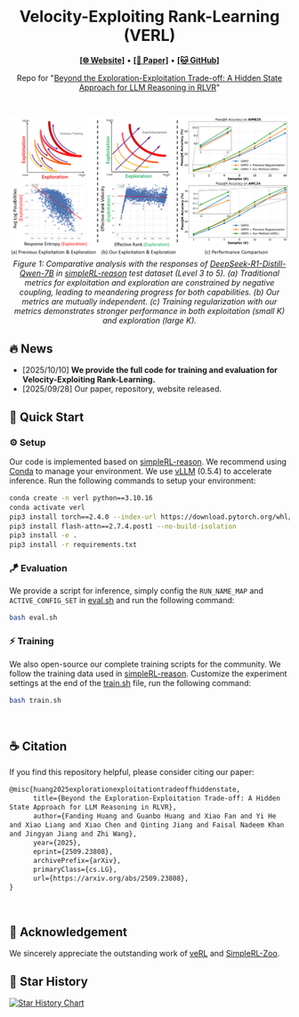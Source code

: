 <h1 align="center">
<br>
<!-- <br style="display: block; content: ''; margin-top: 0.5em;" /> -->
Velocity-Exploiting Rank-Learning (VERL)</span>
</h1>

<div align="center">


</div>

<p align="center">
  <a href="https://hf618.github.io/VERL.github.io/"><b>[🌐 Website]</b></a> •
  <a href="https://arxiv.org/abs/2509.23808"><b>[📜 Paper]</b></a> •
  <a href="https://github.com/hf618/VERL"><b>[🐱 GitHub]</b></a>
</p>



<p align="center">
Repo for "<a href="https://arxiv.org/abs/2509.23808" target="_blank">Beyond the Exploration-Exploitation Trade-off: A Hidden State Approach for LLM Reasoning in RLVR</a>"
</p>

<br>

<p align="center">
    <img src="docs/_static/first.png" width="1000">
        <br>
    <em>Figure 1: Comparative analysis with the responses of <a href="https://huggingface.co/deepseek-ai/DeepSeek-R1-Distill-Qwen-7B">DeepSeek-R1-Distill-Qwen-7B</a> in <a href="https://github.com/hkust-nlp/simpleRL-reason">simpleRL-reason</a> test dataset (Level 3 to 5). (a) Traditional metrics for exploitation and exploration are constrained by negative coupling, leading to meandering progress for both capabilities. (b) Our metrics are mutually independent. (c) Training regularization with our metrics demonstrates stronger performance in both exploitation (small K) and exploration (large K).
    </em>
</p>




<!-- <br> -->

## 🔥 News

<!-- - [2023/10/13] 🔥🔥🔥 We release a demo for ToRA at [🐯 Gradio](https://9557c5365a6f44dc84.gradio.live), try it out!!! -->
<!-- - [2023/06/13] We release all prompts used in the SwS framework in <a href="https://github.com/MasterVito/SwS/tree/master/prompts"><b>prompts</b></a>.
- [2023/06/13] We update the demo set of synthetic problems from SwS in <a href="https://github.com/MasterVito/SwS/tree/master/datasets"><b>datasets</b></a>, including 500 samples for each model and category. You can also find them in <a href="https://huggingface.co/datasets/MasterVito/SwS-Demo-Dataset"><b>Demo Dataset</b></a>. -->
- [2025/10/10] **We provide the full code for training and evaluation for Velocity-Exploiting Rank-Learning.**
- [2025/09/28] Our paper, repository, website released.

<!-- <br> -->

## 🚀 Quick Start

### ⚙️ Setup

Our code is implemented based on [simpleRL-reason](https://github.com/hkust-nlp/simpleRL-reason). We recommend using [Conda](https://docs.conda.io/projects/miniconda) to manage your environment. We use [vLLM](https://github.com/vllm-project/vllm) (0.5.4) to accelerate inference. Run the following commands to setup your environment:

```sh
conda create -n verl python==3.10.16
conda activate verl
pip3 install torch==2.4.0 --index-url https://download.pytorch.org/whl/cu124
pip3 install flash-attn==2.7.4.post1 --no-build-isolation
pip3 install -e . 
pip3 install -r requirements.txt
```

### 🪁 Evaluation

We provide a script for inference, simply config the `RUN_NAME_MAP` and `ACTIVE_CONFIG_SET`  in [eval.sh](eval.sh) and run the following command:

```sh
bash eval.sh
```

### ⚡️ Training
We also open-source our complete training scripts for the community. We follow the training data used in [simpleRL-reason](https://github.com/hkust-nlp/simpleRL-reason). Customize the experiment settings at the end of the [train.sh](train.sh) file, run the following command:

```sh
bash train.sh
```

<br>

## ☕️ Citation

If you find this repository helpful, please consider citing our paper:

```
@misc{huang2025explorationexploitationtradeoffhiddenstate,
      title={Beyond the Exploration-Exploitation Trade-off: A Hidden State Approach for LLM Reasoning in RLVR}, 
      author={Fanding Huang and Guanbo Huang and Xiao Fan and Yi He and Xiao Liang and Xiao Chen and Qinting Jiang and Faisal Nadeem Khan and Jingyan Jiang and Zhi Wang},
      year={2025},
      eprint={2509.23808},
      archivePrefix={arXiv},
      primaryClass={cs.LG},
      url={https://arxiv.org/abs/2509.23808}, 
}
```
<br>

## 🙏 Acknowledgement
We sincerely appreciate the outstanding work of [veRL](https://github.com/volcengine/verl) and [SimpleRL-Zoo](https://arxiv.org/abs/2503.18892).

## 🌟 Star History

[![Star History Chart](https://api.star-history.com/svg?repos=hf618/VERL&type=Date)](https://star-history.com/#hf618/VERL&Date)
